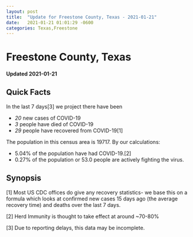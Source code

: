 ```yaml
---
layout: post
title:  "Update for Freestone County, Texas - 2021-01-21"
date:   2021-01-21 01:01:29 -0600
categories: Texas,Freestone
---
```


# Freestone County, Texas
#### Updated 2021-01-21

## Quick Facts

In the last 7 days[3] we project there have been
- *20* new cases of COVID-19
- *3* people have died of COVID-19
- *29* people have recovered from COVID-19[1]

The population in this census area is 19717. By our calculations:
- 5.04% of the population have had COVID-19.[2]
- 0.27% of the population or 53.0 people are actively fighting the virus.

## Synopsis




[1] Most US CDC offices do give any recovery statistics- we base this on a formula which looks at confirmed new cases
15 days ago (the average recovery time) and deaths over the last 7 days.

[2] Herd Immunity is thought to take effect at around ~70-80%

[3] Due to reporting delays, this data may be incomplete.
 
    